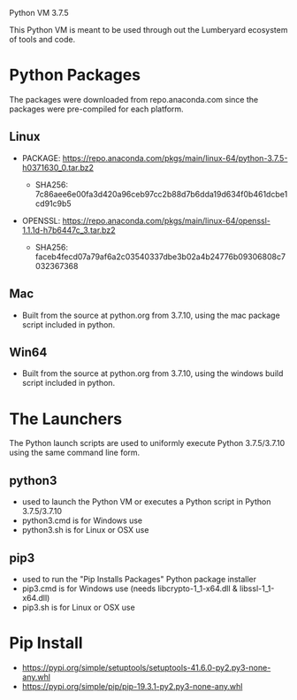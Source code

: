 Python VM 3.7.5

This Python VM is meant to be used through out the Lumberyard ecosystem of tools and code.

# Python Packages

The packages were downloaded from repo.anaconda.com since the packages were pre-compiled for each platform.

## Linux
- PACKAGE: https://repo.anaconda.com/pkgs/main/linux-64/python-3.7.5-h0371630_0.tar.bz2
  - SHA256: 7c86aee6e00fa3d420a96ceb97cc2b88d7b6dda19d634f0b461dcbe1cd91c9b5

- OPENSSL: https://repo.anaconda.com/pkgs/main/linux-64/openssl-1.1.1d-h7b6447c_3.tar.bz2
  - SHA256: faceb4fecd07a79af6a2c03540337dbe3b02a4b24776b09306808c7032367368

## Mac
- Built from the source at python.org from 3.7.10, using the mac package script included in python.

## Win64
- Built from the source at python.org from 3.7.10, using the windows build script included in python.

# The Launchers

The Python launch scripts are used to uniformly execute Python 3.7.5/3.7.10 using the same command line form.

## python3 
- used to launch the Python VM or executes a Python script in Python 3.7.5/3.7.10
- python3.cmd is for Windows use
- python3.sh is for Linux or OSX use

## pip3
- used to run the "Pip Installs Packages" Python package installer
- pip3.cmd is for Windows use (needs libcrypto-1_1-x64.dll & libssl-1_1-x64.dll)
- pip3.sh is for Linux or OSX use

# Pip Install
- https://pypi.org/simple/setuptools/setuptools-41.6.0-py2.py3-none-any.whl
- https://pypi.org/simple/pip/pip-19.3.1-py2.py3-none-any.whl
